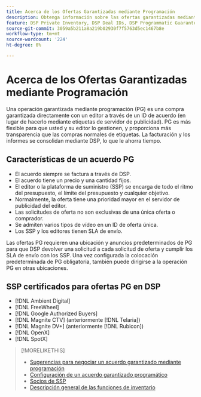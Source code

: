 ```yaml
---
title: Acerca de los Ofertas Garantizadas mediante Programación
description: Obtenga información sobre las ofertas garantizadas mediante programación (PG) y qué SP están certificadas para proporcionarlas.
feature: DSP Private Inventory, DSP Deal IDs, DSP Programmatic Guaranteed Deals
source-git-commit: 3059a5b211a8a219b02930f7f5763d5ec1467b8e
workflow-type: tm+mt
source-wordcount: '224'
ht-degree: 0%

---
```


# Acerca de los Ofertas Garantizadas mediante Programación

Una operación garantizada mediante programación (PG) es una compra garantizada directamente con un editor a través de un ID de acuerdo (en lugar de hacerlo mediante etiquetas de servidor de publicidad). PG es más flexible para que usted y su editor lo gestionen, y proporciona más transparencia que las compras normales de etiquetas. La facturación y los informes se consolidan mediante DSP, lo que le ahorra tiempo.

## Características de un acuerdo PG

* El acuerdo siempre se factura a través de DSP.
* El acuerdo tiene un precio y una cantidad fijos.
* El editor o la plataforma de suministro (SSP) se encarga de todo el ritmo del presupuesto, el límite del presupuesto y cualquier objetivo.
* Normalmente, la oferta tiene una prioridad mayor en el servidor de publicidad del editor.
* Las solicitudes de oferta no son exclusivas de una única oferta o comprador.
* Se admiten varios tipos de vídeo en un ID de oferta única.
* Los SSP y los editores tienen SLA de envío.

Las ofertas PG requieren una ubicación y anuncios predeterminados de PG para que DSP devolver una solicitud a cada solicitud de oferta y cumplir los SLA de envío con los SSP. Una vez configurada la colocación predeterminada de PG obligatoria, también puede dirigirse a la operación PG en otras ubicaciones.

## SSP certificados para ofertas PG en DSP

* [!DNL Ambient Digital]
* [!DNL FreeWheel]
* [!DNL Google Authorized Buyers]
* [!DNL Magnite CTV] (anteriormente [!DNL Telaria])
* [!DNL Magnite DV+] (anteriormente [!DNL Rubicon])
* [!DNL OpenX]
* [!DNL SpotX]

>[!MORELIKETHIS]
>
>* [Sugerencias para negociar un acuerdo garantizado mediante programación](/help/dsp/inventory/programmatic-guaranteed-tips.md)
>* [Configuración de un acuerdo garantizado programático](programmatic-guaranteed-set-up.md)
>* [Socios de SSP](ssp-partners.md)
>* [Descripción general de las funciones de inventario](inventory-overview.md)

